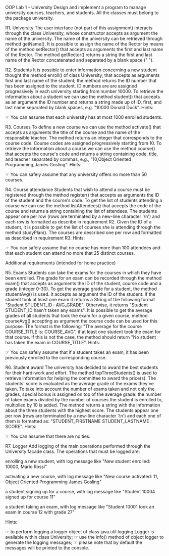 OOP Lab 1 - University
Design and implement a program to manage university courses, teachers, and students.
All the classes must belong to the package university.

R1. University
The user interface (not part of this assignment) interacts through the class University, whose constructor accepts as argument the name of the university.
The name of the university can be retrieved through method getName().
It is possible to assign the name of the Rector by means of the method setRector() that accepts as arguments the first and last name of the Rector.
The method getRector() returns a string the first and last name of the Rector concatenated and separated by a blank space (" ").

R2. Students
It is possible to enter information concerning a new student thought the method enroll() of class University, that accepts as arguments first and last name of the student; the method returns the ID number that has been assigned to the student.
ID numbers are are assigned progressively in each university starting from number 10000.
To retrieve the information about a student we can use the method student() that accepts as an argument the ID number and returns a string made up of ID, first, and last name separated by blank spaces, e.g. "10000 Donald Duck".
Hints:

☞ You can assume that each university has at most 1000 enrolled students.


R3. Courses
To define a new course we can use the method activate() that accepts as arguments the title of the course and the name of the responsible teacher. The method returns an integer that corresponds to the course code. Course codes are assigned progressively starting from 10.
To retrieve the information about a course we can use the method course() that accepts the course's code and returns a string containing code, title, and teacher separated by commas, e.g., "10,Object Oriented Programming,James Gosling".
Hints:

☞ You can safely assume that any university offers no more than 50 courses.


R4. Course attendance
Students that wish to attend a course must be registered through the method register() that accepts as arguments the ID of the student and the course's code.
To get the list of students attending a course we can use the method listAttendees() that accepts the code of the course and returns a string containing the list of attendees.
The students appear one per row (rows are terminated by a new-line character '\n') and each row is formatted as describe in requirement R2.
Given the ID of a student, it is possible to get the list of courses she is attending through the method studyPlan(). The courses are described one per row and formatted as described in requirement R3.
Hints:

☞ You can safely assume that no course has more than 100 attendees and that each student can attend no more that 25 distinct courses.


Additional requirements (intended for home practice)

R5. Exams
Students can take the exams for the courses in which they have been enrolled. The grade for an exam can be recorded through the method exam() that accepts as arguments the ID of the student, course code and a grade (integer 0-30).
To get the average grade for a student, the method studentAvg() is used. It accepts as argument the ID of the student. If the student took at least one exam it returns a String of the following format "Student STUDENT_ID : AVG_GRADE". Otherwise, it returns "Student STUDENT_ID hasn't taken any exams".
It is possible to get the average grades of all students that took the exam for a given course, method courseAvg() accepting as argument the course code can be used for this purpose. The format is the following: "The average for the course COURSE_TITLE is: COURSE_AVG", if at least one student took the exam for that course. If this is not the case, the method should return "No student has taken the exam in COURSE_TITLE".
Hints:

☞ You can safely assume that if a student takes an exam, it has been previously enrolled to the corresponding course.


R6. Student award
The university has decided to award the best students for their hard-work and effort. The method topThreeStudents() is used to retrieve information for helping the committee to award the price(s).
The students' score is evaluated as the average grade of the exams they've taken. To take into account the number of exams taken and not only the grades, special bonus is assigned on top of the average grade: the number of taken exams divided by the number of courses the student is enrolled to, multiplied by 10 is added.
The method returns a string with the information about the three students with the highest score. The students appear one per row (rows are terminated by a new-line character '\n') and each one of them is formatted as: "STUDENT_FIRSTNAME STUDENT_LASTNAME : SCORE".
Hints:

☞ You can assume that there are no ties.


R7. Logger
Add logging of the main operations performed through the University facade class. The operations that must be logged are:

enrolling a new student, with log message like "New student enrolled: 10000, Mario Rossi"

activating a new course, with log message like  "New course activated: 11, Object Oriented Programming James Gosling"

a student signing up for a course, with log message like "Student 10004 signed up for course 11"

a student taking an exam, with log message like "Student 10001 took an exam in course 12 with grade 27"


Hints:

☞ to perform logging a logger object of class java.util.logging.Logger is available within class University;
☞ use the info() method of object logger to generate the logging messages;
☞  please note that by default the messages will be printed to the console.
